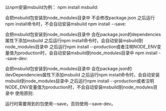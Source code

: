 以npm安装msbuild为例：
npm install msbuild:

会把msbuild包安装到node_modules目录中
不会修改package.json
之后运行npm install命令时，不会自动安装msbuild
npm install --save:

会把msbuild包安装到node_modules目录中
会在package.json的dependencies属性下添加msbuild
之后运行npm install命令时，会自动安装msbuild到node_modules目录中
之后运行npm install --production或者注明NODE_ENV变量值为production时，会自动安装msbuild到node_modules目录中
npm install --save-dev:

会把msbuild包安装到node_modules目录中
会在package.json的devDependencies属性下添加msbuild
之后运行npm install命令时，会自动安装msbuild到node_modules目录中
之后运行npm install --production或者注明NODE_ENV变量值为production时，不会自动安装msbuild到node_modules目录中
使用原则:

运行时需要用到的包使用--save，否则使用--save-dev。